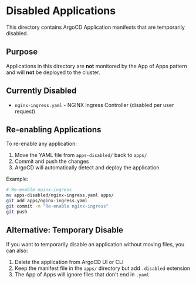 # Disabled Applications

This directory contains ArgoCD Application manifests that are temporarily disabled.

## Purpose

Applications in this directory are **not** monitored by the App of Apps pattern and will **not** be deployed to the cluster.

## Currently Disabled

- `nginx-ingress.yaml` - NGINX Ingress Controller (disabled per user request)

## Re-enabling Applications

To re-enable any application:

1. Move the YAML file from `apps-disabled/` back to `apps/`
2. Commit and push the changes
3. ArgoCD will automatically detect and deploy the application

Example:
```bash
# Re-enable nginx-ingress
mv apps-disabled/nginx-ingress.yaml apps/
git add apps/nginx-ingress.yaml
git commit -m "Re-enable nginx-ingress"
git push
```

## Alternative: Temporary Disable

If you want to temporarily disable an application without moving files, you can also:

1. Delete the application from ArgoCD UI or CLI
2. Keep the manifest file in the `apps/` directory but add `.disabled` extension
3. The App of Apps will ignore files that don't end in `.yaml`
